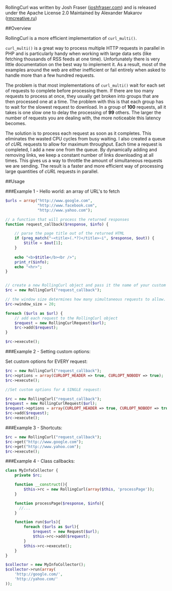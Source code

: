 RollingCurl was written by Josh Fraser ([joshfraser.com](http://joshfraser.com)) and is released under the Apache License 2.0
Maintained by Alexander Makarov ([rmcreative.ru](http://rmcreative.ru/))

##Overview

RollingCurl is a more efficient implementation of `curl_multi()`. 

`curl_multi()` is a great way to process multiple HTTP requests in parallel in PHP and is particularly handy when working with large data sets (like fetching thousands of RSS feeds at one time). Unfortunately there is 
very little documentation on the best way to implement it. As a result, most of the examples around the web are either inefficient or
fail entirely when asked to handle more than a few hundred requests.

The problem is that most implementations of `curl_multi()` wait for each set of requests to complete before processing them. If there are too many requests 
to process at once, they usually get broken into groups that are then processed one at a time. The problem with this is that each group has to wait for 
the slowest request to download. In a group of **100** requests, all it takes is one slow one to delay the processing of **99** others. The larger the number of 
requests you are dealing with, the more noticeable this latency becomes.

The solution is to process each request as soon as it completes. This eliminates the wasted CPU cycles from busy waiting. I also created a queue of 
_cURL_ requests to allow for maximum throughput. Each time a request is completed, I add a new one from the queue. By dynamically adding and removing 
links, we keep a constant number of links downloading at all times. This gives us a way to throttle the amount of simultaneous requests we are sending. 
The result is a faster and more efficient way of processing large quantities of _cURL_ requests in parallel.

##Usage

###Example 1 - Hello world:
an array of URL's to fetch

```php
$urls = array("http://www.google.com",
              "http://www.facebook.com",
              "http://www.yahoo.com");

// a function that will process the returned responses
function request_callback($response, $info) {

	// parse the page title out of the returned HTML
	if (preg_match("~<title>(.*?)</title>~i", $response, $out)) {
		$title = $out[1];
	}
	
	echo "<b>$title</b><br />";
	print_r($info);
	echo "<hr>";
}


// create a new RollingCurl object and pass it the name of your custom callback function
$rc = new RollingCurl("request_callback");

// the window size determines how many simultaneous requests to allow.  
$rc->window_size = 20;

foreach ($urls as $url) {
    // add each request to the RollingCurl object
    $request = new RollingCurlRequest($url);
    $rc->add($request);
}

$rc->execute();

```



###Example 2 - Setting custom options:

Set custom options for EVERY request:

```php
$rc = new RollingCurl("request_callback");
$rc->options = array(CURLOPT_HEADER => true, CURLOPT_NOBODY => true); 
$rc->execute();

//Set custom options for A SINGLE request:

$rc = new RollingCurl("request_callback");
$request = new RollingCurlRequest($url);
$request->options = array(CURLOPT_HEADER => true, CURLOPT_NOBODY => true); 
$rc->add($request);
$rc->execute();

```

###Example 3 - Shortcuts:

```php
$rc = new RollingCurl("request_callback");
$rc->get("http://www.google.com");
$rc->get("http://www.yahoo.com");
$rc->execute();
```

###Example 4 - Class callbacks:

```php
class MyInfoCollector {
    private $rc;

    function __construct(){
        $this->rc = new RollingCurl(array($this, 'processPage'));
    }

    function processPage($response, $info){
      //...
    }

    function run($urls){
        foreach ($urls as $url){
            $request = new Request($url);
            $this->rc->add($request);
        }
        $this->rc->execute();
    }
}

$collector = new MyInfoCollector();
$collector->run(array(
    'http://google.com/',
    'http://yahoo.com/'
));
```
